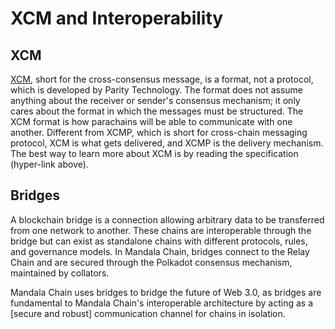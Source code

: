 # XCM and Interoperability

## XCM&#x20;

[XCM](https://paritytech.github.io/xcm-docs/), short for the cross-consensus message, is a format, not a protocol, which is developed by Parity Technology. The format does not assume anything about the receiver or sender's consensus mechanism; it only cares about the format in which the messages must be structured. The XCM format is how parachains will be able to communicate with one another. Different from XCMP, which is short for cross-chain messaging protocol, XCM is what gets delivered, and XCMP is the delivery mechanism. The best way to learn more about XCM is by reading the specification (hyper-link above).

## Bridges&#x20;

A blockchain bridge is a connection allowing arbitrary data to be transferred from one network to another. These chains are interoperable through the bridge but can exist as standalone chains with different protocols, rules, and governance models. In Mandala Chain, bridges connect to the Relay Chain and are secured through the Polkadot consensus mechanism, maintained by collators.

Mandala Chain uses bridges to bridge the future of Web 3.0, as bridges are fundamental to Mandala Chain's interoperable architecture by acting as a \[secure and robust] communication channel for chains in isolation.



